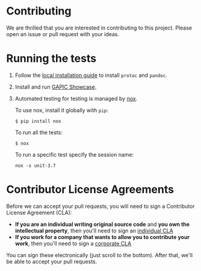 # Contributing


We are thrilled that you are interested in contributing to this project.
Please open an issue or pull request with your ideas.

# Running the tests


1. Follow the [local installation guide] to install `protoc` and `pandoc`.

2. Install and run [GAPIC Showcase].

3. Automated testing for testing is managed by [nox].

    To use nox, install it globally with `pip`:
    ```
    $ pip install nox
    ```

    To run all the tests:
    ```
    $ nox
    ```

    To run a specific test specify the session name:
    ```
    nox -s unit-3.7
    ```

[local installation guide]: https://gapic-generator-python.readthedocs.io/en/stable/getting-started/local.html#installing
[GAPIC Showcase]: https://github.com/googleapis/gapic-showcase#installation
[nox]: https://nox.readthedocs.io

# Contributor License Agreements


Before we can accept your pull requests, you will need to sign a Contributor
License Agreement (CLA):

- **If you are an individual writing original source code** and **you own the
  intellectual property**, then you'll need to sign an
  [individual CLA](https://developers.google.com/open-source/cla/individual)
- **If you work for a company that wants to allow you to contribute your work**,
  then you'll need to sign a
  [corporate CLA](https://developers.google.com/open-source/cla/corporate>)

You can sign these electronically (just scroll to the bottom). After that,
we'll be able to accept your pull requests.
